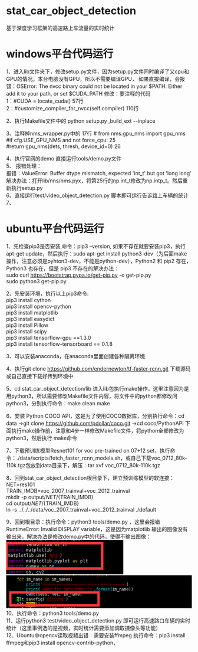 # stat_car_object_detection
基于深度学习框架的高速路上车流量的实时统计
# windows平台代码运行
  
1、进入lib文件夹下，修改setup.py文件，因为setup.py文件同时编译了又cpu和GPU的情况。本台电脑没有GPU，所以不需要编译GPU，
   如果直接编译，会报错：OSError: The nvcc binary could not be located in your $PATH. Either add it to your path, or set $CUDA_PATH
  修改：要注释的代码  
    1：#CUDA = locate_cuda()  57行  
    2：#customize_compiler_for_nvcc(self.compiler) 110行
    
2、执行Makefile文件中的 python setup.py ,build_ext --inplace
  
3、注释掉nms_wrapper.py中的  17行 # from nms.gpu_nms import gpu_nms  
     #if cfg.USE_GPU_NMS and not force_cpu:   25  
     #return gpu_nms(dets, thresh, device_id=0)  26  
  
4、执行官网的demo  直接运行tools/demo.py文件  
5、 报错处理：  
  报错：ValueError: Buffer dtype mismatch, expected 'int_t' but got 'long long'  
  解决办法：打开lib/nns/nms.pyx，将第25行的np.int_t修改为np.intp_t。然后重新执行setup.py  
6、直接运行test/video_object_detection.py 脚本即可运行告诉路上车辆的统计
7、
# ubuntu平台代码运行
  
1、先检查pip3是否安装,命令：pip3 –version, 如果不存在就要安装pip3，执行apt-get update，然后执行：sudo apt-get install python3-dev（为后面make操作，注意必须是pyhton3-dev，不能是python-dev），Python2 和 pip2 存在， Python3 也存在，但是 pip3 不存在的解决办法：  
    sudo curl https://bootstrap.pypa.io/get-pip.py -o get-pip.py  
    sudo python3  get-pip.py
      
2、先安装环境，执行以上pip3命令:   
                                  pip3 install cython  
                                  pip3 install opencv-python  
                                  pip3 install matplotlib  
                                  pip3 install easydict  
                                  pip3 install Pillow  
                                  pip3 install scipy  
                                  pip3 install tensorflow-gpu ==1.3.0      
                                  pip3 install tensorflow-tensorboard == 0.1.8  
  
3、可以安装anaconda，在anaconda里面创建各种隔离环境
  
4、执行git clone https://github.com/endernewton/tf-faster-rcnn.git  下载源码或自己直接下载好传到环境中
  
5、cd stat_car_object_detection/lib 进入lib包执行make操作，这里注意因为是用python3，所以需要修改Makefile文件内容，将文件中的python都修改问python3，分别执行命令：make clean   make
  
6、安装 Python COCO API，这是为了使用COCO数据库，分别执行命令：cd data ->git clone https://github.com/pdollar/coco.git ->cd coco/PythonAPI 下面执行make操作前，注意和4步一样修改Makefile文件，将python全部修改为python3，然后执行 make命令
  
7、下载预训练模型Resnet101 for voc pre-trained on 07+12 set，执行命令：./data/scripts/fetch_faster_rcnn_models.sh，或自己下载voc_0712_80k-110k.tgz包放到data目录下，解压：tar xvf voc_0712_80k-110k.tgz
  
8、回到stat_car_object_detection根目录下，建立预训练模型的软连接：  
      NET=res101  
      TRAIN_IMDB=voc_2007_trainval+voc_2012_trainval  
      mkdir -p output/${NET}/${TRAIN_IMDB}  
      cd output/${NET}/${TRAIN_IMDB}  
      ln -s ../../../data/voc_2007_trainval+voc_2012_trainval ./default  
	
9、回到根目录：执行命令：python3 tools/demo.py ，这里会报错RuntimeError: Invalid DISPLAY variable，这是因为matplotlib 输出的图像没有输出来，解决办法是修改demo.py中的代码，使得不输出图像：  
![Image text](https://github.com/taogougou/img_folder/blob/master/img1.png?raw=true)      
![Image text](https://github.com/taogougou/img_folder/blob/master/img2.png?raw=true)      
10、执行命令：python3 tools/demo.py  
11、运行python3 test/video_object_detection.py 即可运行高速路口车辆的实时统计（这里事例选的是视频，实时统计需要添加调取摄像头等功能）  
12、Ubuntu中opencv读取视频出错：需要安装ffmpeg 执行命令：pip3 install ffmpeg和pip3 install opencv-contrib-python，



